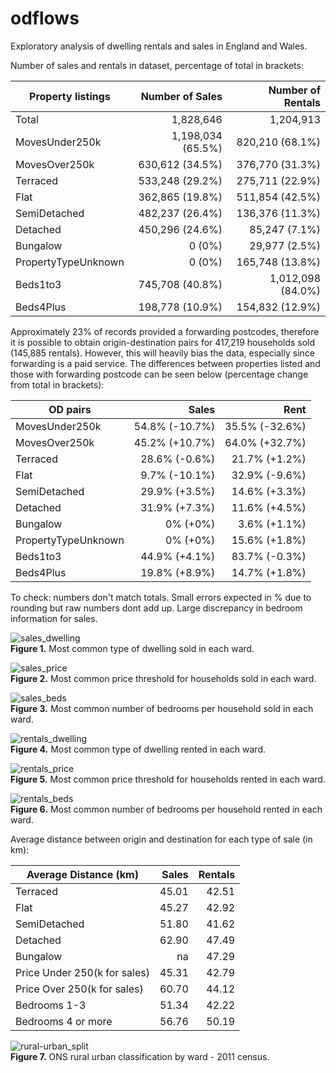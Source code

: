 # odflows

Exploratory analysis of dwelling rentals and sales in England and Wales.

Number of sales and rentals in dataset, percentage of total in brackets:

|Property listings  |Number of Sales    |Number of Rentals | 
|-------------------|------------------:|-----------------:| 
|Total              | 1,828,646         | 1,204,913        | 
|MovesUnder250k     | 1,198,034 (65.5%) |   820,210 (68.1%)|
|MovesOver250k      |   630,612 (34.5%) |   376,770 (31.3%)|
|Terraced           |   533,248 (29.2%) |   275,711 (22.9%)|
|Flat               |   362,865 (19.8%) |   511,854 (42.5%)|
|SemiDetached       |   482,237 (26.4%) |   136,376 (11.3%)|
|Detached           |   450,296 (24.6%) |    85,247 (7.1%) |
|Bungalow           |         0 (0%)    |    29,977 (2.5%) |
|PropertyTypeUnknown|         0 (0%)    |   165,748 (13.8%)|
|Beds1to3           |   745,708 (40.8%) | 1,012,098 (84.0%)|
|Beds4Plus          |   198,778 (10.9%) |   154,832 (12.9%)|

Approximately 23% of records provided a forwarding postcodes, therefore it is possible to obtain origin-destination pairs for 417,219 households sold (145,885 rentals). However, this will heavily bias the data, especially since forwarding is a paid service. The differences between properties listed and those with forwarding postcode can be seen below (percentage change from total in brackets):

| OD pairs          | Sales          | Rent           |
|-------------------|---------------:|---------------:|
|MovesUnder250k     | 54.8% (-10.7%) | 35.5% (-32.6%) | 
|MovesOver250k      | 45.2% (+10.7%) | 64.0% (+32.7%) | 
|Terraced           | 28.6% (-0.6%)  | 21.7% (+1.2%)  | 
|Flat               |  9.7% (-10.1%) | 32.9% (-9.6%)  | 
|SemiDetached       | 29.9% (+3.5%)  | 14.6% (+3.3%)  |
|Detached           | 31.9% (+7.3%)  | 11.6% (+4.5%)  |
|Bungalow           |    0% (+0%)    |  3.6% (+1.1%)  |
|PropertyTypeUnknown|    0% (+0%)    | 15.6% (+1.8%)  |
|Beds1to3           | 44.9% (+4.1%)  | 83.7% (-0.3%)  |
|Beds4Plus          | 19.8% (+8.9%)  | 14.7% (+1.8%)  |

To check: numbers don't match totals. Small errors expected in % due to rounding but raw numbers dont add up. Large discrepancy in bedroom information for sales.

![sales_dwelling](img/sales_category_dwelling.png)    
**Figure 1.** Most common type of dwelling sold in each ward.

![sales_price](img/sales_category_price.png)    
**Figure 2.** Most common price threshold for households sold in each ward.

![sales_beds](img/sales_category_beds.png)    
**Figure 3.** Most common number of bedrooms per household sold in each ward.

![rentals_dwelling](img/rentals_category_dwelling.png)    
**Figure 4.** Most common type of dwelling rented in each ward.

![rentals_price](img/rentals_category_price.png)    
**Figure 5.** Most common price threshold for households rented in each ward.

![rentals_beds](img/rentals_category_beds.png)    
**Figure 6.** Most common number of bedrooms per household rented in each ward.

Average distance between origin and destination for each type of sale (in km):

| Average Distance (km) | Sales | Rentals |
|-----------------------|------:|--------:|
|Terraced               | 45.01 |  42.51  |  
|Flat                   | 45.27 |  42.92  |
|SemiDetached           | 51.80 |  41.62  |
|Detached               | 62.90 |  47.49  |
|Bungalow               | na    |  47.29  |
|Price Under 250(k for sales) | 45.31 |  42.79  |
|Price Over 250(k for sales)  | 60.70 |  44.12  |
|Bedrooms 1-3           | 51.34 | 42.22   |
|Bedrooms 4 or more     | 56.76 | 50.19   |

![rural-urban_split](img/rural_urban_split.png)    
**Figure 7.** ONS rural urban classification by ward - 2011 census.
